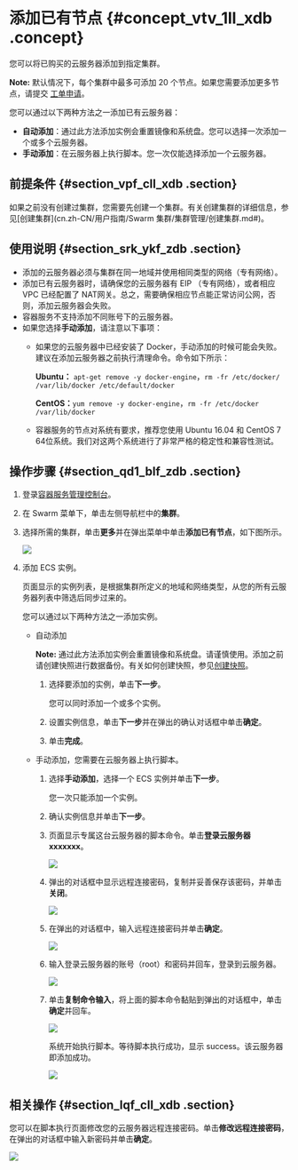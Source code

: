# 添加已有节点 {#concept_vtv_1ll_xdb .concept}

您可以将已购买的云服务器添加到指定集群。

**Note:** 默认情况下，每个集群中最多可添加 20 个节点。如果您需要添加更多节点，请提交 [工单申请](https://selfservice.console.aliyun.com/ticket/scene?productCode=cs&productName=%E5%AE%B9%E5%99%A8%E6%9C%8D%E5%8A%A1)。

您可以通过以下两种方法之一添加已有云服务器：

-   **自动添加**：通过此方法添加实例会重置镜像和系统盘。您可以选择一次添加一个或多个云服务器。
-   **手动添加**：在云服务器上执行脚本。您一次仅能选择添加一个云服务器。

## 前提条件 {#section_vpf_cll_xdb .section}

如果之前没有创建过集群，您需要先创建一个集群。有关创建集群的详细信息，参见[创建集群](cn.zh-CN/用户指南/Swarm 集群/集群管理/创建集群.md#)。

## 使用说明 {#section_srk_ykf_zdb .section}

-   添加的云服务器必须与集群在同一地域并使用相同类型的网络（专有网络）。
-   添加已有云服务器时，请确保您的云服务器有 EIP （专有网络），或者相应 VPC 已经配置了 NAT网关。总之，需要确保相应节点能正常访问公网，否则，添加云服务器会失败。
-   容器服务不支持添加不同账号下的云服务器。
-   如果您选择**手动添加**，请注意以下事项：
    -   如果您的云服务器中已经安装了 Docker，手动添加的时候可能会失败。建议在添加云服务器之前执行清理命令。命令如下所示：

        **Ubuntu：** `apt-get remove -y docker-engine`，`rm -fr /etc/docker/ /var/lib/docker /etc/default/docker`

        **CentOS：**`yum remove -y docker-engine`，`rm -fr /etc/docker /var/lib/docker`

    -   容器服务的节点对系统有要求，推荐您使用 Ubuntu 16.04 和 CentOS 7 64位系统。我们对这两个系统进行了非常严格的稳定性和兼容性测试。

## 操作步骤 {#section_qd1_blf_zdb .section}

1.  登录[容器服务管理控制台](https://cs.console.aliyun.com)。
2.  在 Swarm 菜单下，单击左侧导航栏中的**集群**。
3.  选择所需的集群，单击**更多**并在弹出菜单中单击**添加已有节点**，如下图所示。

    ![](http://static-aliyun-doc.oss-cn-hangzhou.aliyuncs.com/assets/img/6994/4782_zh-CN.png)

4.  添加 ECS 实例。

    页面显示的实例列表，是根据集群所定义的地域和网络类型，从您的所有云服务器列表中筛选后同步过来的。

    您可以通过以下两种方法之一添加实例。

    -   自动添加

        **Note:** 通过此方法添加实例会重置镜像和系统盘。请谨慎使用。添加之前请创建快照进行数据备份。有关如何创建快照，参见[创建快照](../../cn.zh-CN/用户指南/快照/创建快照.md#)。

        1.  选择要添加的实例，单击**下一步**。

            您可以同时添加一个或多个实例。

        2.  设置实例信息，单击**下一步**并在弹出的确认对话框中单击**确定**。
        3.  单击**完成**。
    -   手动添加，您需要在云服务器上执行脚本。

        1.  选择**手动添加**，选择一个 ECS 实例并单击**下一步**。

            您一次只能添加一个实例。

        2.  确认实例信息并单击**下一步**。
        3.  页面显示专属这台云服务器的脚本命令。单击**登录云服务器xxxxxxx**。

            ![](http://static-aliyun-doc.oss-cn-hangzhou.aliyuncs.com/assets/img/6994/4783_zh-CN.png)

        4.  弹出的对话框中显示远程连接密码，复制并妥善保存该密码，并单击**关闭**。

            ![](http://static-aliyun-doc.oss-cn-hangzhou.aliyuncs.com/assets/img/6994/4784_zh-CN.png)

        5.  在弹出的对话框中，输入远程连接密码并单击**确定**。

            ![](http://static-aliyun-doc.oss-cn-hangzhou.aliyuncs.com/assets/img/6994/4785_zh-CN.png)

        6.  输入登录云服务器的账号（root）和密码并回车，登录到云服务器。

            ![](http://static-aliyun-doc.oss-cn-hangzhou.aliyuncs.com/assets/img/6994/4786_zh-CN.png)

        7.  单击**复制命令输入**，将上面的脚本命令黏贴到弹出的对话框中，单击**确定**并回车。

            ![](http://static-aliyun-doc.oss-cn-hangzhou.aliyuncs.com/assets/img/6994/4787_zh-CN.png)

            系统开始执行脚本。等待脚本执行成功，显示 success。该云服务器即添加成功。

            ![](http://static-aliyun-doc.oss-cn-hangzhou.aliyuncs.com/assets/img/6994/4788_zh-CN.png)


## 相关操作 {#section_lqf_cll_xdb .section}

您可以在脚本执行页面修改您的云服务器远程连接密码。单击**修改远程连接密码**，在弹出的对话框中输入新密码并单击**确定**。

![](http://static-aliyun-doc.oss-cn-hangzhou.aliyuncs.com/assets/img/6994/4789_zh-CN.png)

